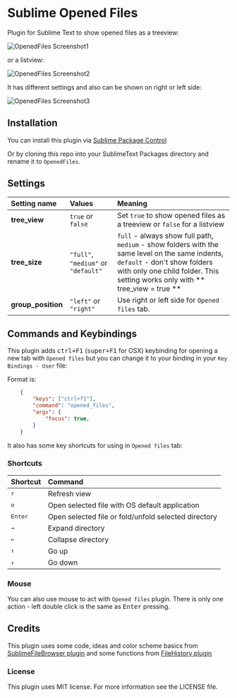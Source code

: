 # Sublime Opened Files

Plugin for Sublime Text to show opened files as a treeview:

![OpenedFiles Screenshot1](https://pp.userapi.com/c841435/v841435631/5db9a/A87MJ2pFnHc.jpg)

or a listview:

![OpenedFiles Screenshot2](https://pp.userapi.com/c841435/v841435631/5dba3/qxGQkAuE2LM.jpg)

It has different settings and also can be shown on right or left side:

![OpenedFiles Screenshot3](https://pp.userapi.com/c841435/v841435631/5dbac/NVDYqwqkLPU.jpg)

## Installation

You can install this plugin via [Sublime Package Control](https://packagecontrol.io/)

Or by cloning this repo into your SublimeText Packages directory and rename it to `OpenedFiles`.

## Settings

| Setting name     | Values       | Meaning |
| :--------------- | :----------- | :------ |
| **tree_view**    | `true` or `false`| Set `true` to show opened files as a treeview or `false` for a listview |
| **tree_size**    | `"full"`, `"medium"` or `"default"`| `full` - always show full path, `medium` - show folders with the same level on the same indents, `default` - don't show folders with only one child folder. This setting works only with ** tree_view = true ** |
| **group_position**    | `"left"` or `"right"`| Use right or left side for `Opened files` tab. |

## Commands and Keybindings

This plugin adds <kbd>ctrl+F1</kbd> (<kbd>super+F1</kbd> for OSX) keybinding for opening a new tab with `Opened files` but you can change it to your binding in your `Key Bindings - User` file:

Format is:

``` json
	{
		"keys": ["ctrl+f1"],
		"command": "opened_files",
		"args": {
			"focus": true,
		}
	}
```

It also has some key shortcuts for using in `Opened files` tab:

### Shortcuts
| Shortcut         | Command      |
| :--------------- | :----------- |
| <kbd>r</kbd>     | Refresh view |
| <kbd>o</kbd>     | Open selected file with OS default application |
| <kbd>Enter</kbd> | Open selected file or fold/unfold selected directory |
| <kbd>→</kbd>     | Expand directory |
| <kbd>←</kbd>     | Collapse directory |
| <kbd>↑</kbd>     | Go up |
| <kbd>↓</kbd>     | Go down |

### Mouse

You can also use mouse to act with `Opened files` plugin. There is only one action - left double click is the same as <kbd>Enter</kbd> pressing.

## Credits

This plugin uses some code, ideas and color scheme basics from [SublimeFileBrowser plugin](https://github.com/aziz/SublimeFileBrowser) and some functions from [FileHistory plugin](https://github.com/FichteFoll/FileHistory)

### License
This plugin uses MIT license. For more information see the LICENSE file.
